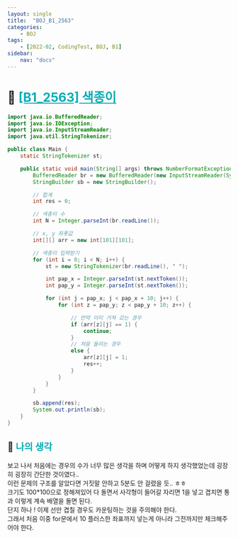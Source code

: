 ```yaml
---
layout: single
title:  "BOJ_B1_2563"
categories: 
    - BOJ
tags: 
    - [2022-02, CodingTest, BOJ, B1]
sidebar:
    nav: "docs"
---
```


# 📁 <b><a style="color:#00adb5" href="https://www.acmicpc.net/problem/2563" target=_blank>[B1_2563] 색종이</a></b>

```java
import java.io.BufferedReader;
import java.io.IOException;
import java.io.InputStreamReader;
import java.util.StringTokenizer;

public class Main {
	static StringTokenizer st;

	public static void main(String[] args) throws NumberFormatException, IOException {
		BufferedReader br = new BufferedReader(new InputStreamReader(System.in));
		StringBuilder sb = new StringBuilder();

		// 합계
		int res = 0;

		// 색종이 수
		int N = Integer.parseInt(br.readLine());

		// x, y 좌푯값
		int[][] arr = new int[101][101];

		// 색종이 입력받기
		for (int i = 0; i < N; i++) {
			st = new StringTokenizer(br.readLine(), " ");

			int pap_x = Integer.parseInt(st.nextToken());
			int pap_y = Integer.parseInt(st.nextToken());

			for (int j = pap_x; j < pap_x + 10; j++) {
				for (int z = pap_y; z < pap_y + 10; z++) {

					// 만약 이미 거쳐 갔는 경우
					if (arr[z][j] == 1) {
						continue;
					} 
					// 처음 들리는 경우
					else {
						arr[z][j] = 1;
						res++;
					}
				}
			}
		}

		sb.append(res);
		System.out.println(sb);
	}
}
```


## 🤔 <b><a style="color:#00adb5">나의 생각</a></b>
보고 나서 처음에는 경우의 수가 너무 많은 생각을 하며 어떻게 하지 생각했었는데 굉장히 굉장히 간단한 것이였다..<br>
이런 문제의 구조를 알았다면 거짓말 안하고 5분도 안 걸렸을 듯.. ㅎㅎ <br>
크기도 100*100으로 정해져있어 다 돌면서 사각형이 들어갈 자리면 1을 넣고 겹치면 통과 이렇게 계속 배열을 돌면 된다.<br>
단지 하나 ! 이제 선만 겹칠 경우도 카운팅하는 것을 주의해야 한다. <br>
그래서 처음 이중 for문에서 10 플러스한 좌표까지 넣는게 아니라 그전까지만 체크해주어야 한다.